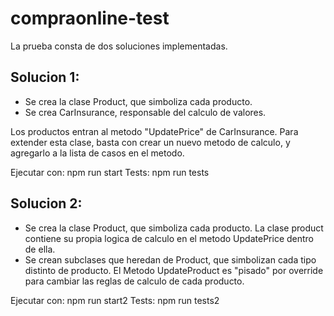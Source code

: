 # compraonline-test

La prueba consta de dos soluciones implementadas.

## Solucion 1:
- Se crea la clase Product, que simboliza cada producto.
- Se crea CarInsurance, responsable del calculo de valores.

Los productos entran al metodo "UpdatePrice" de CarInsurance. Para extender esta clase, basta con crear un nuevo metodo de calculo, y agregarlo a la lista de casos en el metodo.

Ejecutar con:
npm run start
Tests:
npm run tests

## Solucion 2:
- Se crea la clase Product, que simboliza cada producto. La clase product contiene su propia logica de calculo en el metodo UpdatePrice dentro de ella.
- Se crean subclases que heredan de Product, que simbolizan cada tipo distinto de producto. El Metodo UpdateProduct es "pisado" por override para cambiar las reglas de calculo de cada producto.

Ejecutar con:
npm run start2
Tests:
npm run tests2

